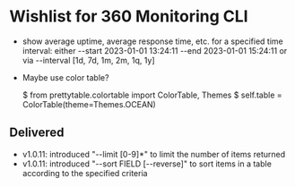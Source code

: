 # Wishlist for 360 Monitoring CLI

* show average uptime, average response time, etc. for a specified time interval: either --start 2023-01-01 13:24:11 --end 2023-01-01 15:24:11 or via --interval [1d, 7d, 1m, 2m, 1q, 1y]

* Maybe use color table?

    $ from prettytable.colortable import ColorTable, Themes
    $ self.table = ColorTable(theme=Themes.OCEAN)

## Delivered

* v1.0.11: introduced "--limit [0-9]*" to limit the number of items returned
* v1.0.11: introduced "--sort FIELD [--reverse]" to sort items in a table according to the specified criteria

